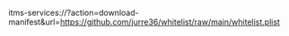itms-services://?action=download-manifest&url=https://github.com/jurre36/whitelist/raw/main/whitelist.plist
